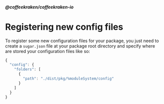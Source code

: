 <!--
/**
 * @name            Register new config files
 * @namespace       doc.config
 * @type            Markdown
 * @platform        md
 * @status          stable
 * @menu            Documentation / Configuration           /doc/config/register
 *
 * @since           2.0.0
 * @author    Olivier Bossel <olivier.bossel@gmail.com> (https://coffeekraken.io)
 */
-->

<!-- image -->

<!-- header -->
##### @coffeekraken/coffeekraken-io



# Registering new config files

To register some new configuration files for your package, you just need to create a `sugar.json` file at your package root directory and specify where are stored your configuration files like so:

```js
{
  "config": {
    "folders": [
      {
        "path": "./dist/pkg/%moduleSystem/config"
      }
    ]
  }
}

```


